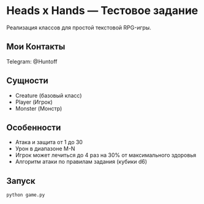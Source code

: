 # Heads x Hands — Тестовое задание

Реализация классов для простой текстовой RPG-игры.
## Мои Контакты
Telegram: @Huntoff

## Сущности
- Creature (базовый класс)
- Player (Игрок)
- Monster (Монстр)

## Особенности
- Атака и защита от 1 до 30
- Урон в диапазоне M-N
- Игрок может лечиться до 4 раз на 30% от максимального здоровья
- Алгоритм атаки по правилам задания (кубики d6)

## Запуск
```bash
python game.py
